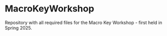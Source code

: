 # MacroKeyWorkshop
Repository with all required files for the Macro Key Workshop - first held in Spring 2025.
